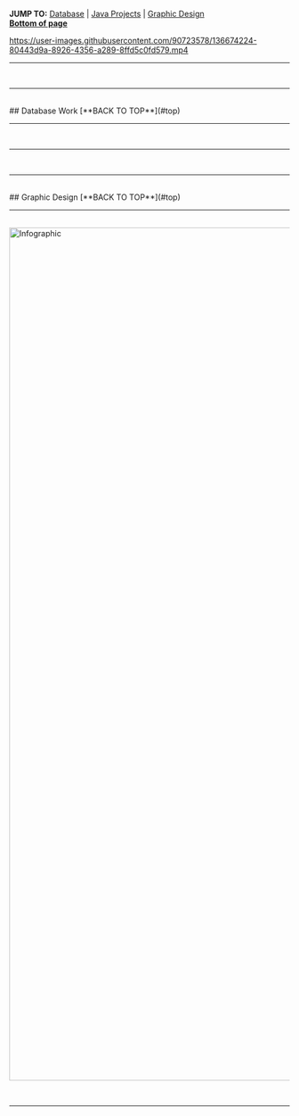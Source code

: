 <a name="top"></a>
**JUMP TO:** [Database](#database) | [Java Projects](#java) | [Graphic Design](#graphicdesign) <br>
[**Bottom of page**](#bottom)

https://user-images.githubusercontent.com/90723578/136674224-80443d9a-8926-4356-a289-8ffd5c0fd579.mp4

<hr><br><hr><br>
## Database Work <a name="database"></a>
[**BACK TO TOP**](#top)
<br><hr><br>




<hr><br><hr><br>
## Graphic Design <a name="graphicdesign"></a>
[**BACK TO TOP**](#top)
<br><hr><br>
<img width="1530" alt="Infographic" src="https://user-images.githubusercontent.com/90723578/136671701-fc9b75e8-a4a1-4251-8d4a-fcc3476932b3.png">

<br><hr><br>
<a name="bottom"></a>
